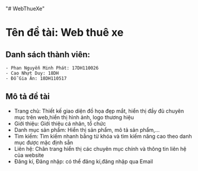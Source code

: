 "# WebThueXe"

# Tên đề tài: Web thuê xe

## Danh sách thành viên:

    - Phan Nguyễn Minh Phát: 17DH110026
    - Cao Nhựt Duy: 18DH
    - Đỗ Gia Ân: 18DH110517

## Mô tả đề tài

<ul>
    <li>Trang chủ: Thiết kế giao diện đồ họa đẹp mắt, hiển thị đầy đủ chuyên mục trên web,hiển thị hình ảnh, logo thương hiệu</li>
    <li>Giới thiệu: Giới thiệu cá nhân, tổ chức</li>
    <li>Danh mục sản phẩm: Hiển thị sản phẩm, mô tả sản phẩm,...</li>
    <li>Tìm kiếm: Tìm kiếm nhanh bằng từ khóa và tìm kiếm nâng cao theo danh mục được mặc định sẵn </li>
    <li>Liên hệ: Chân trang hiển thị các chuyên mục chính và thông tin liên hệ của website</li>
    <li>Đăng kí, Đăng nhập: có thể đăng kí,đăng nhập qua Email</li> 
</ul>
